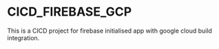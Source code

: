 # CICD_FIREBASE_GCP
This is a CICD project for firebase initialised app with google cloud build integration.

